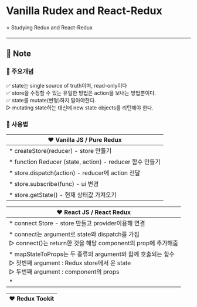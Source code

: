 # Vanilla Rudex and React-Redux

⭐️ Studying Redux and React-Redux

---
## 📝 Note
### 🔆 주요개념
✅ state는 single source of truth이며, read-only이다 <br>
✅ store을 수정할 수 있는 유일한 방법은 action을 보내는 방법뿐이다.<br>
✅ state를 mutate(변형)하지 말아야한다.<br>
    ▷ mutating state하는 대신에 new state objects를 리턴해야 한다.
<br>
### 🔆 사용법

|❤️ Vanilla JS / Pure Redux|
|---|
|* createStore(reducer) - store 만들기|
|* function Reducer (state, action) - reducer 함수 만들기|
|* store.dispatch(action) - reducer에 action 전달|
|* store.subscribe(func) - ui 변경|
|* store.getState() - 현재 상태값 가져오기|

|❤️ React JS / React Redux|
|---|
|* connect Store - store 만들고 provider이용해 연결 |
|* connect는 argument로 state와 dispatch를 가짐 <br> ▷ connect()는 return한 것을 해당 component의 prop에 추가해줌|
|* mapStateToProps는 두 종류의 argument와 함께 호출되는 함수 <br> ▷ 첫번째 argument : Redux store에서 온 state <br> ▷ 두번째 argument : component의 props|
|* |

|❤️ Redux Tookit|
|---|